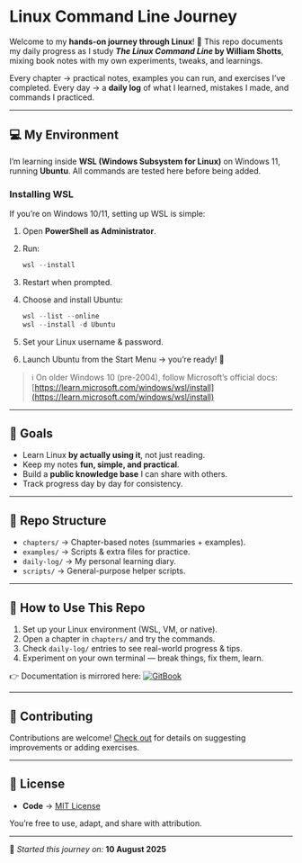 # Linux Command Line Journey

Welcome to my **hands-on journey through Linux**! 🐧
This repo documents my daily progress as I study ***The Linux Command Line* by William Shotts**, mixing book notes with my own experiments, tweaks, and learnings.

Every chapter → practical notes, examples you can run, and exercises I’ve completed.
Every day → a **daily log** of what I learned, mistakes I made, and commands I practiced.

---

## 💻 My Environment

I’m learning inside **WSL (Windows Subsystem for Linux)** on Windows 11, running **Ubuntu**.
All commands are tested here before being added.

### Installing WSL

If you’re on Windows 10/11, setting up WSL is simple:

1. Open **PowerShell as Administrator**.
2. Run:

   ```powershell
   wsl --install
   ```
3. Restart when prompted.
4. Choose and install Ubuntu:

   ```powershell
   wsl --list --online
   wsl --install -d Ubuntu
   ```
5. Set your Linux username & password.
6. Launch Ubuntu from the Start Menu → you’re ready! 🎉

> ℹ️ On older Windows 10 (pre-2004), follow Microsoft’s official docs:
> [https://learn.microsoft.com/windows/wsl/install](https://learn.microsoft.com/windows/wsl/install)

---

## 🎯 Goals

* Learn Linux **by actually using it**, not just reading.
* Keep my notes **fun, simple, and practical**.
* Build a **public knowledge base** I can share with others.
* Track progress day by day for consistency.

---

## 📂 Repo Structure

* `chapters/` → Chapter-based notes (summaries + examples).
* `examples/` → Scripts & extra files for practice.
* `daily-log/` → My personal learning diary.
* `scripts/` → General-purpose helper scripts.

---

## 🚀 How to Use This Repo

1. Set up your Linux environment (WSL, VM, or native).
2. Open a chapter in `chapters/` and try the commands.
3. Check `daily-log/` entries to see real-world progress & tips.
4. Experiment on your own terminal — break things, fix them, learn.

👉 Documentation is mirrored here:
[![GitBook](https://img.shields.io/static/v1?message=View%20on%20GitBook\&logo=gitbook\&logoColor=ffffff\&label=%20\&labelColor=5c5c5c\&color=3F89A1)](https://linux-docs.bymayank.com)

---

## 🤝 Contributing

Contributions are welcome!
[Check out](CONTRIBUTING.md) for details on suggesting improvements or adding exercises.

---

## 📜 License

* **Code** → [MIT License](LICENSE/)

You’re free to use, adapt, and share with attribution.

---

📅 *Started this journey on:* **10 August 2025**

